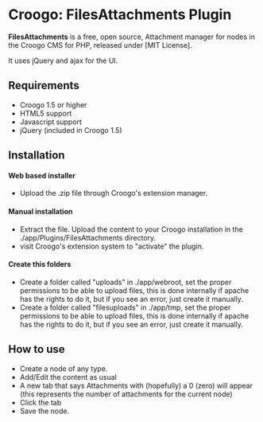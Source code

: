 # Croogo: FilesAttachments Plugin

**FilesAttachments** is a free, open source, Attachment manager for nodes in the Croogo CMS for PHP, released under [MIT License].

It uses jQuery and ajax for the UI.

## Requirements
  * Croogo 1.5 or higher
  * HTML5 support
  * Javascript support
  * jQuery (included in Croogo 1.5)

## Installation

#### Web based installer

  * Upload the .zip file through Croogo's extension manager.

#### Manual installation

  * Extract the file. Upload the content to your Croogo installation in the ./app/Plugins/FilesAttachments directory.
  * visit Croogo's extension system to "activate" the plugin.

#### Create this folders

  * Create a folder called "uploads" in ./app/webroot, set the proper permissions to be able to upload files, this is done internally if apache has the rights to do it, but if you see an error, just create it manually.
  * Create a folder called "filesuploads" in ./app/tmp, set the proper permissions to be able to upload files, this is done internally if apache has the rights to do it, but if you see an error, just create it manually.

## How to use

  * Create a node of any type.
  * Add/Edit the content as usual
  * A new tab that says Attachments with (hopefully) a 0 (zero) will appear (this represents the number of attachments for the current node)
  * Click the tab
  * Save the node.

